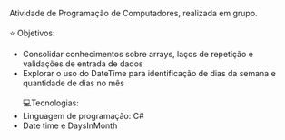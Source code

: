 Atividade de Programação de Computadores, realizada em grupo.
<br>
<br>
⭐ Objetivos:
- Consolidar conhecimentos sobre arrays, laços de repetição e validações de entrada de dados
- Explorar o uso do DateTime para identificação de dias da semana e quantidade de dias no mês
  <br>
  <br>
  💻Tecnologias:
  <br>
- Linguagem de programação: C#
- Date time e DaysInMonth
